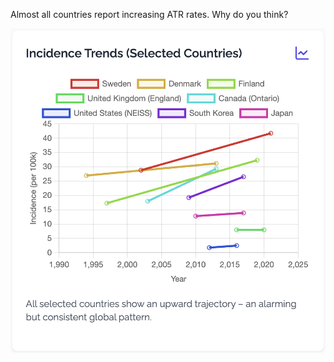 Almost all countries report increasing ATR rates. Why do you think?

![Incidence by country](./images/increase-atr.png)
